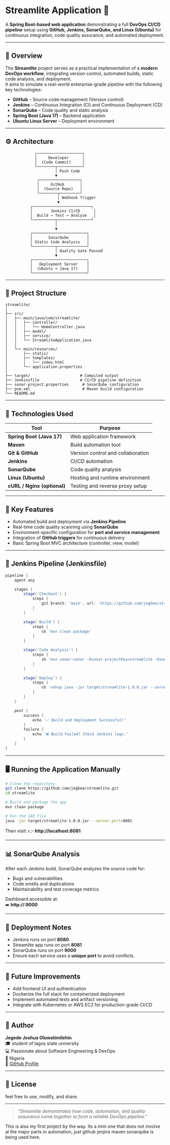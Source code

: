 # Streamlite Application 🚀

A **Spring Boot-based web application** demonstrating a full **DevOps CI/CD pipeline** setup using **GitHub, Jenkins, SonarQube, and Linux (Ubuntu)** for continuous integration, code quality assurance, and automated deployment.

---

## 📖 Overview

The **Streamlite** project serves as a practical implementation of a **modern DevOps workflow**, integrating version control, automated builds, static code analysis, and deployment.  
It aims to simulate a real-world enterprise-grade pipeline with the following key technologies:

- **GitHub** – Source code management (Version control)
- **Jenkins** – Continuous Integration (CI) and Continuous Deployment (CD)
- **SonarQube** – Code quality and static analysis
- **Spring Boot (Java 17)** – Backend application
- **Ubuntu Linux Server** – Deployment environment

---

## ⚙️ Architecture

```plaintext
             ┌────────────────────┐
             │     Developer      │
             │  (Code Commit)     │
             └────────┬───────────┘
                      │ Push Code
                      ▼
              ┌──────────────────┐
              │     GitHub       │
              │  (Source Repo)   │
              └────────┬─────────┘
                       │ Webhook Trigger
                       ▼
           ┌──────────────────────────┐
           │        Jenkins CI/CD      │
           │  Build → Test → Analyze   │
           └──────────┬───────────────┘
                      │
                      ▼
           ┌────────────────────────┐
           │       SonarQube        │
           │ Static Code Analysis   │
           └──────────┬─────────────┘
                      │ Quality Gate Passed
                      ▼
           ┌────────────────────────┐
           │   Deployment Server    │
           │  (Ubuntu + Java 17)    │
           └────────────────────────┘
```

---

## 🧩 Project Structure

```
streamlite/
│
├── src/
│   ├── main/java/com/streamlite/
│   │   ├── controller/
│   │   │   └── HomeController.java
│   │   ├── model/
│   │   ├── service/
│   │   └── StreamliteApplication.java
│   │
│   └── main/resources/
│       ├── static/
│       ├── templates/
│       │   └── index.html
│       └── application.properties
│
├── target/                      # Compiled output
├── Jenkinsfile                  # CI/CD pipeline definition
├── sonar-project.properties      # SonarQube configuration
├── pom.xml                       # Maven build configuration
└── README.md
```

---

## 🔧 Technologies Used

| Tool | Purpose |
|------|----------|
| **Spring Boot (Java 17)** | Web application framework |
| **Maven** | Build automation tool |
| **Git & GitHub** | Version control and collaboration |
| **Jenkins** | CI/CD automation |
| **SonarQube** | Code quality analysis |
| **Linux (Ubuntu)** | Hosting and runtime environment |
| **cURL / Nginx (optional)** | Testing and reverse proxy setup |

---

## 🧠 Key Features

- Automated build and deployment via **Jenkins Pipeline**
- Real-time code quality scanning using **SonarQube**
- Environment-specific configuration for **port and service management**
- Integration of **GitHub triggers** for continuous delivery
- Basic Spring Boot MVC architecture (controller, view, model)

---

## 🧪 Jenkins Pipeline (Jenkinsfile)

```groovy
pipeline {
    agent any

    stages {
        stage('Checkout') {
            steps {
                git branch: 'main', url: 'https://github.com/jegbee/streamlite.git'
            }
        }

        stage('Build') {
            steps {
                sh 'mvn clean package'
            }
        }

        stage('Code Analysis') {
            steps {
                sh 'mvn sonar:sonar -Dsonar.projectKey=streamlite -Dsonar.host.url=http://localhost:9000 -Dsonar.login=<your-token>'
            }
        }

        stage('Deploy') {
            steps {
                sh 'nohup java -jar target/streamlite-1.0.0.jar --server.port=8081 &'
            }
        }
    }

    post {
        success {
            echo '✅ Build and Deployment Successful!'
        }
        failure {
            echo '❌ Build Failed! Check Jenkins logs.'
        }
    }
}
```

---

## 🖥️ Running the Application Manually

```bash
# Clone the repository
git clone https://github.com/jegbee/streamlite.git
cd streamlite

# Build and package the app
mvn clean package

# Run the JAR file
java -jar target/streamlite-1.0.0.jar --server.port=8081
```

Then visit: 👉 **http://localhost:8081**

---

## 📊 SonarQube Analysis

After each Jenkins build, SonarQube analyzes the source code for:
- Bugs and vulnerabilities  
- Code smells and duplications  
- Maintainability and test coverage metrics  

Dashboard accessible at:  
➡️ **http://<server-ip>:9000**

---

## 🚀 Deployment Notes

- Jenkins runs on port **8080**  
- Streamlite app runs on port **8081**  
- SonarQube runs on port **9000**  
- Ensure each service uses a **unique port** to avoid conflicts.

---

## 🧰 Future Improvements

- Add frontend UI and authentication  
- Dockerize the full stack for containerized deployment  
- Implement automated tests and artifact versioning  
- Integrate with Kubernetes or AWS EC2 for production-grade CI/CD

---

## 👤 Author

**Jegede Joshua Oluwatimilehin**  
🎓 student of lagos state university  
💻 Passionate about Software Engineering & DevOps  
📍 Nigeria  
🔗 [GitHub Profile](https://github.com/jegbee)

---

## 🪪 License

feel free to use, modify, and share.

---

> _"Streamlite demonstrates how code, automation, and quality assurance come together to form a reliable DevOps pipeline."_


This is also my first project by the way. Its a mini one that does not involve al the major parts in automation, just github jenjins maven sonarqube is being used here.
